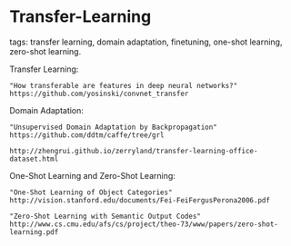 # Transfer-Learning
tags: transfer learning, domain adaptation, finetuning, one-shot learning, zero-shot learning.

Transfer Learning:
~~~
"How transferable are features in deep neural networks?"
https://github.com/yosinski/convnet_transfer
~~~

Domain Adaptation:
~~~
"Unsupervised Domain Adaptation by Backpropagation"
https://github.com/ddtm/caffe/tree/grl

http://zhengrui.github.io/zerryland/transfer-learning-office-dataset.html
~~~

One-Shot Learning and Zero-Shot Learning:
~~~
"One-Shot Learning of Object Categories"
http://vision.stanford.edu/documents/Fei-FeiFergusPerona2006.pdf

"Zero-Shot Learning with Semantic Output Codes"
http://www.cs.cmu.edu/afs/cs/project/theo-73/www/papers/zero-shot-learning.pdf
~~~
